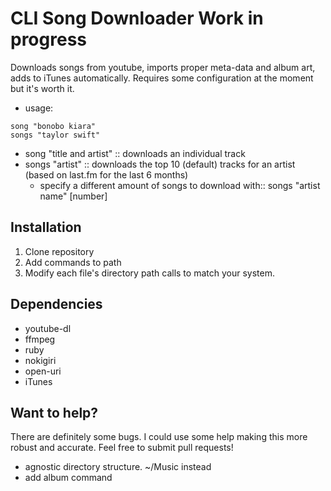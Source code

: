 # CLI Song Downloader Work in progress

Downloads songs from youtube, imports proper meta-data and album art, adds to iTunes automatically. Requires some configuration at the moment but it's worth it.

* usage:

```command
song "bonobo kiara"
songs "taylor swift"
```

* song "title and artist" :: downloads an individual track
* songs "artist" :: downloads the top 10 (default) tracks for an artist (based on last.fm for the last 6 months)
	* specify a different amount of songs to download with:: songs "artist name" [number]

## Installation

1. Clone repository
2. Add commands to path
3. Modify each file's directory path calls to match your system.

## Dependencies

* youtube-dl
* ffmpeg
* ruby
* nokigiri
* open-uri
* iTunes

## Want to help?
There are definitely some bugs. I could use some help making this more robust and accurate. Feel free to submit pull requests!

* agnostic directory structure. ~/Music instead
* add album command